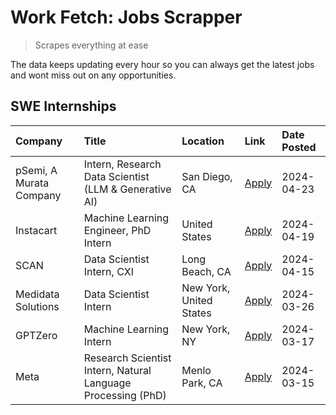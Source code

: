 # Work Fetch: Jobs Scrapper
> Scrapes everything at ease

The data keeps updating every hour so you can always get the latest jobs and wont miss out on any opportunities.

## SWE Internships
<!--START_SECTION:workfetch-->
| Company                 | Title                                                        | Location                | Link                                                                                                                                                                                                                                                                         | Date Posted   |
|:------------------------|:-------------------------------------------------------------|:------------------------|:-----------------------------------------------------------------------------------------------------------------------------------------------------------------------------------------------------------------------------------------------------------------------------|:--------------|
| pSemi, A Murata Company | Intern, Research Data Scientist (LLM & Generative AI)        | San Diego, CA           | [Apply](https://www.linkedin.com/jobs/view/intern-research-data-scientist-llm-generative-ai-at-psemi-a-murata-company-3887074168?refId=45WQu5zICrKUIg2QbkM2WQ%3D%3D&trackingId=mwBsxHPtH8lljVXOO9a%2BOg%3D%3D&position=4&pageNum=0&trk=public_jobs_jserp-result_search-card) | 2024-04-23    |
| Instacart               | Machine Learning Engineer, PhD Intern                        | United States           | [Apply](https://www.linkedin.com/jobs/view/machine-learning-engineer-phd-intern-at-instacart-3901991739?refId=45WQu5zICrKUIg2QbkM2WQ%3D%3D&trackingId=V4pPqGAx%2BIJdG9%2Fi6grONg%3D%3D&position=2&pageNum=0&trk=public_jobs_jserp-result_search-card)                        | 2024-04-19    |
| SCAN                    | Data Scientist Intern, CXI                                   | Long Beach, CA          | [Apply](https://www.linkedin.com/jobs/view/data-scientist-intern-cxi-at-scan-3899690492?refId=45WQu5zICrKUIg2QbkM2WQ%3D%3D&trackingId=ks99pPwjqaRhbHgo6ycVuA%3D%3D&position=9&pageNum=0&trk=public_jobs_jserp-result_search-card)                                            | 2024-04-15    |
| Medidata Solutions      | Data Scientist Intern                                        | New York, United States | [Apply](https://www.linkedin.com/jobs/view/data-scientist-intern-at-medidata-solutions-3810253704?refId=45WQu5zICrKUIg2QbkM2WQ%3D%3D&trackingId=TwhRPBNlRX5KIxOlIkjVdQ%3D%3D&position=8&pageNum=0&trk=public_jobs_jserp-result_search-card)                                  | 2024-03-26    |
| GPTZero                 | Machine Learning Intern                                      | New York, NY            | [Apply](https://www.linkedin.com/jobs/view/machine-learning-intern-at-gptzero-3860723963?refId=45WQu5zICrKUIg2QbkM2WQ%3D%3D&trackingId=HSDQhbZKBPQD9kKzl7fulA%3D%3D&position=7&pageNum=0&trk=public_jobs_jserp-result_search-card)                                           | 2024-03-17    |
| Meta                    | Research Scientist Intern, Natural Language Processing (PhD) | Menlo Park, CA          | [Apply](https://www.linkedin.com/jobs/view/research-scientist-intern-natural-language-processing-phd-at-meta-3858718375?refId=45WQu5zICrKUIg2QbkM2WQ%3D%3D&trackingId=7yauYHjkbs5FtVKD8%2BfFKA%3D%3D&position=10&pageNum=0&trk=public_jobs_jserp-result_search-card)         | 2024-03-15    |
<!--END_SECTION:workfetch-->

